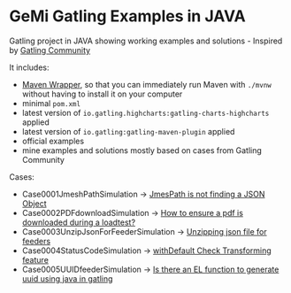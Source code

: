 GeMi Gatling Examples in JAVA
============================================

Gatling project in JAVA showing working examples and solutions - Inspired by [Gatling Community](https://community.gatling.io)



It includes:
* [Maven Wrapper](https://maven.apache.org/wrapper/), so that you can immediately run Maven with `./mvnw` without having
  to install it on your computer
* minimal `pom.xml`
* latest version of `io.gatling.highcharts:gatling-charts-highcharts` applied
* latest version of `io.gatling:gatling-maven-plugin` applied
* official examples
* mine examples and solutions mostly based on cases from Gatling Community


Cases:
* Case0001JmeshPathSimulation -> [JmesPath is not finding a JSON Object](https://community.gatling.io/t/jmespath-is-not-finding-a-json-object/6995)
* Case0002PDFdownloadSimulation -> [How to ensure a pdf is downloaded during a loadtest?](https://community.gatling.io/t/how-to-ensure-a-pdf-is-downloaded-during-a-loadtest/3927)
* Case0003UnzipJsonForFeederSimulation -> [Unzipping json file for feeders](https://community.gatling.io/t/unzipping-json-file-for-feeders/6996)
* Case0004StatusCodeSimulation -> [withDefault Check Transforming feature](https://community.gatling.io/t/withdefault-check-transforming-feature/7008)
* Case0005UUIDfeederSimulation -> [Is there an EL function to generate uuid using java in gatling](https://community.gatling.io/t/is-there-an-el-function-to-generate-uuid-using-java-in-gatling/7028)
